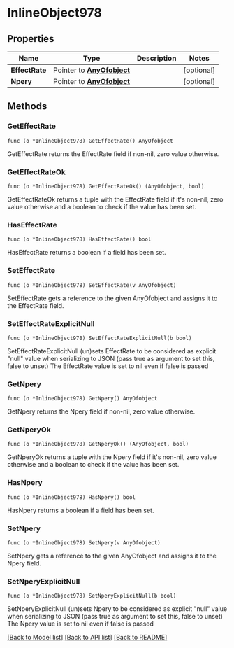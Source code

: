 # InlineObject978

## Properties

Name | Type | Description | Notes
------------ | ------------- | ------------- | -------------
**EffectRate** | Pointer to [**AnyOfobject**](anyOf&lt;object&gt;.md) |  | [optional] 
**Npery** | Pointer to [**AnyOfobject**](anyOf&lt;object&gt;.md) |  | [optional] 

## Methods

### GetEffectRate

`func (o *InlineObject978) GetEffectRate() AnyOfobject`

GetEffectRate returns the EffectRate field if non-nil, zero value otherwise.

### GetEffectRateOk

`func (o *InlineObject978) GetEffectRateOk() (AnyOfobject, bool)`

GetEffectRateOk returns a tuple with the EffectRate field if it's non-nil, zero value otherwise
and a boolean to check if the value has been set.

### HasEffectRate

`func (o *InlineObject978) HasEffectRate() bool`

HasEffectRate returns a boolean if a field has been set.

### SetEffectRate

`func (o *InlineObject978) SetEffectRate(v AnyOfobject)`

SetEffectRate gets a reference to the given AnyOfobject and assigns it to the EffectRate field.

### SetEffectRateExplicitNull

`func (o *InlineObject978) SetEffectRateExplicitNull(b bool)`

SetEffectRateExplicitNull (un)sets EffectRate to be considered as explicit "null" value
when serializing to JSON (pass true as argument to set this, false to unset)
The EffectRate value is set to nil even if false is passed
### GetNpery

`func (o *InlineObject978) GetNpery() AnyOfobject`

GetNpery returns the Npery field if non-nil, zero value otherwise.

### GetNperyOk

`func (o *InlineObject978) GetNperyOk() (AnyOfobject, bool)`

GetNperyOk returns a tuple with the Npery field if it's non-nil, zero value otherwise
and a boolean to check if the value has been set.

### HasNpery

`func (o *InlineObject978) HasNpery() bool`

HasNpery returns a boolean if a field has been set.

### SetNpery

`func (o *InlineObject978) SetNpery(v AnyOfobject)`

SetNpery gets a reference to the given AnyOfobject and assigns it to the Npery field.

### SetNperyExplicitNull

`func (o *InlineObject978) SetNperyExplicitNull(b bool)`

SetNperyExplicitNull (un)sets Npery to be considered as explicit "null" value
when serializing to JSON (pass true as argument to set this, false to unset)
The Npery value is set to nil even if false is passed

[[Back to Model list]](../README.md#documentation-for-models) [[Back to API list]](../README.md#documentation-for-api-endpoints) [[Back to README]](../README.md)


